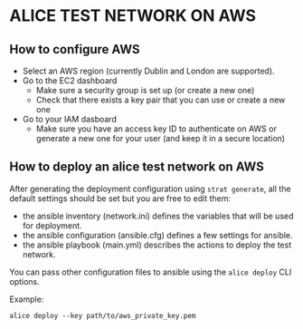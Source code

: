 # ALICE TEST NETWORK ON AWS

## How to configure AWS

- Select an AWS region (currently Dublin and London are supported).
- Go to the EC2 dashboard
  - Make sure a security group is set up (or create a new one)
  - Check that there exists a key pair that you can use or create a new one
- Go to your IAM dasboard
  - Make sure you have an access key ID to authenticate on AWS or generate a new one for your user (and keep it in a secure location)

## How to deploy an alice test network on AWS

After generating the deployment configuration using `strat generate`, all the default settings should be set but you are free to edit them:

- the ansible inventory (network.ini) defines the variables that will be used for deployment.
- the ansible configuration (ansible.cfg) defines a few settings for ansible.
- the ansible playbook (main.yml) describes the actions to deploy the test network.

You can pass other configuration files to ansible using the `alice deploy` CLI options.

Example:

```
alice deploy --key path/to/aws_private_key.pem
```
